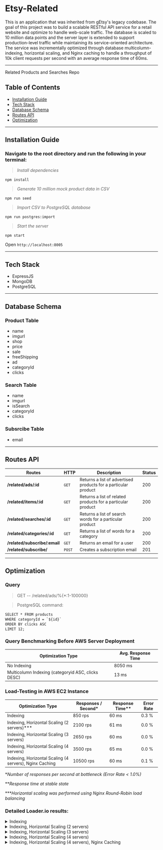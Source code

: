 # Etsy-Related
This is an application that was inherited from gEtsy's legacy codebase. The goal of this project was to build a scalable RESTful API service for a retail website and optimize to handle web-scale traffic. The database is scaled to 10 million data points and the server layer is extended to support production-level traffic while maintaining its service-oriented architecture. The service was incrementally optimized through database multicolumn-indexing, horizontal scaling, and Nginx caching to handle a throughput of 10k client requests per second with an average response time of 60ms.

---

Related Products and Searches Repo
## Table of Contents
* [Installation Guide](#installation-guide)
* [Tech Stack](#tech-stack)
* [Database Schema](#database-schema)
* [Routes API](#routes-api)
* [Optimization](#optimization)

---

## Installation Guide

### Navigate to the root directory and run the following in your terminal:

>*Install dependencies*
```
npm install
```
>*Generate 10 million mock product data in CSV*
```
npm run seed
```
>*Import CSV to PostgreSQL database*
```
npm run postgres:import
```
>*Start the server*
```
npm start
```
Open `http://localhost:8005`

---

## Tech Stack
- ExpressJS
- MongoDB
- PostgreSQL

---

## Database Schema

### Product Table
- name
- imgurl
- shop
- price
- sale
- freeShipping
- ad
- categoryId
- clicks

### Search Table
- name
- imgurl
- isSearch
- categoryId
- clicks

### Subsrcibe Table
- email

---

## Routes API
Routes | HTTP | Description | Status
--- | --- | --- | ---
**/related/ads/:id** | `GET` | Returns a list of advertised products for a particular product | 200
**/related/items/:id** | `GET` | Returns a list of related products for a particular product | 200
**/related/searches/:id** | `GET` | Returns a list of search words for a particular product | 200
**/related/categories/:id** | `GET` | Returns a list of words for a category | 200
**/related/subscribe/:email** | `GET` | Returns an email for a user | 200
**/related/subscribe/** | `POST` | Creates a subscription email | 201

---

## Optimization

### Query
>GET -- /related/ads/%{*:1-100000}

>PostgreSQL command:
```
SELECT * FROM products
WHERE categoryId = `${id}`
ORDER BY clicks ASC
LIMIT 12;
```

### Query Benchmarking Before AWS Server Deployment
Optimization Type | Avg. Response Time
--- | ---
No Indexing | 8050 ms
Multicolumn Indexing (categoryid ASC, clicks DESC) | 13 ms

### Load-Testing in AWS EC2 Instance
Optimization Type | Responses / Second* | Response Time** |  Error Rate
--- | --- | --- | ---
Indexing | 850 rps | 60 ms | 0.3 %
Indexing, Horizontal Scaling (2 servers)*** | 2100 rps | 61 ms | 0.0 %
Indexing, Horizontal Scaling (3 servers) | 2650 rps | 60 ms | 0.0 %
Indexing, Horizontal Scaling (4 servers) | 3500 rps | 65 ms | 0.0 %
Indexing, Horizontal Scaling (4 servers), Nginx Caching | 10500 rps | 60 ms | 0.1 %

**Number of responses per second at bottleneck (Error Rate < 1.0%)*

***Response time at stable state*

****Horizontal scaling was performed using Nginx Round-Robin load balancing*

### Detailed Loader.io results:

<details>
<summary>Indexing</summary>
<br>

![](readme-assets/indexing.png)

</details>

<details>
<summary>Indexing, Horizontal Scaling (2 servers)</summary>
<br>

![](readme-assets/2Servers.png)

</details>

<details>
<summary>Indexing, Horizontal Scaling (3 servers)</summary>

<br>

![](readme-assets/3Servers.png)

</details>

<details>
<summary>Indexing, Horizontal Scaling (4 servers)</summary>

<br>

![](readme-assets/4Servers.png)

</details>

<details>
<summary>Indexing, Horizontal Scaling (4 servers), Nginx Caching</summary>

<br>

![](readme-assets/caching.png)

</details>
